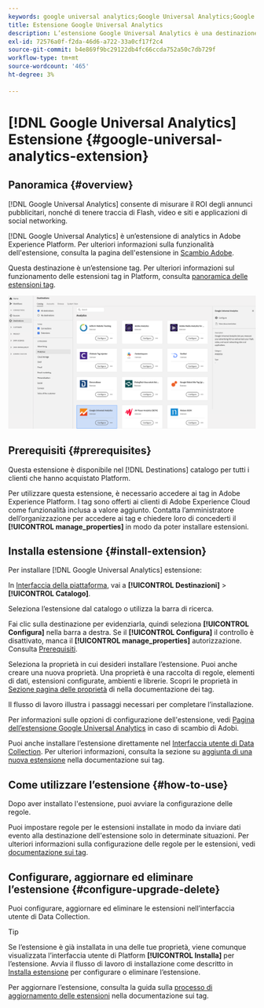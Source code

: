```yaml
---
keywords: google universal analytics;Google Universal Analytics;Google universal analytics
title: Estensione Google Universal Analytics
description: L’estensione Google Universal Analytics è una destinazione di analisi in Adobe Experience Platform. Per ulteriori informazioni sulla funzionalità dell’estensione, consulta la pagina dell’estensione in Adobe Exchange.
exl-id: 72576a0f-f2da-46d6-a722-33a0cf17f2c4
source-git-commit: b4e869f9bc29122db4fc66ccda752a50c7db729f
workflow-type: tm+mt
source-wordcount: '465'
ht-degree: 3%

---
```


# [!DNL Google Universal Analytics] Estensione {#google-universal-analytics-extension}

## Panoramica {#overview}

[!DNL Google Universal Analytics] consente di misurare il ROI degli annunci pubblicitari, nonché di tenere traccia di Flash, video e siti e applicazioni di social networking.

[!DNL Google Universal Analytics] è un’estensione di analytics in Adobe Experience Platform. Per ulteriori informazioni sulla funzionalità dell&#39;estensione, consulta la pagina dell&#39;estensione in [Scambio Adobe](https://exchange.adobe.com/experiencecloud.details.102829.google-universal-analytics.html).

Questa destinazione è un’estensione tag. Per ulteriori informazioni sul funzionamento delle estensioni tag in Platform, consulta [panoramica delle estensioni tag](../launch-extensions/overview.md).

![Estensione Google Universal Analytics](../../assets/catalog/analytics/google-universal-analytics/catalog.png)

## Prerequisiti {#prerequisites}

Questa estensione è disponibile nel [!DNL Destinations] catalogo per tutti i clienti che hanno acquistato Platform.

Per utilizzare questa estensione, è necessario accedere ai tag in Adobe Experience Platform. I tag sono offerti ai clienti di Adobe Experience Cloud come funzionalità inclusa a valore aggiunto. Contatta l’amministratore dell’organizzazione per accedere ai tag e chiedere loro di concederti il **[!UICONTROL manage_properties]** in modo da poter installare estensioni.

## Installa estensione {#install-extension}

Per installare [!DNL Google Universal Analytics] estensione:

In [Interfaccia della piattaforma](https://platform.adobe.com/), vai a **[!UICONTROL Destinazioni]** > **[!UICONTROL Catalogo]**.

Seleziona l’estensione dal catalogo o utilizza la barra di ricerca.

Fai clic sulla destinazione per evidenziarla, quindi seleziona **[!UICONTROL Configura]** nella barra a destra. Se il **[!UICONTROL Configura]** il controllo è disattivato, manca il **[!UICONTROL manage_properties]** autorizzazione. Consulta [Prerequisiti](#prerequisites).

Seleziona la proprietà in cui desideri installare l’estensione. Puoi anche creare una nuova proprietà. Una proprietà è una raccolta di regole, elementi di dati, estensioni configurate, ambienti e librerie. Scopri le proprietà in [Sezione pagina delle proprietà](../../../tags/ui/administration/companies-and-properties.md#properties-page) di nella documentazione dei tag.

Il flusso di lavoro illustra i passaggi necessari per completare l’installazione.

Per informazioni sulle opzioni di configurazione dell&#39;estensione, vedi [Pagina dell’estensione Google Universal Analytics](https://exchange.adobe.com/experiencecloud.details.102829.google-universal-analytics.html) in caso di scambio di Adobi.

Puoi anche installare l’estensione direttamente nel [Interfaccia utente di Data Collection](https://experience.adobe.com/#/data-collection/). Per ulteriori informazioni, consulta la sezione su [aggiunta di una nuova estensione](../../../tags/ui/managing-resources/extensions/overview.md#add-a-new-extension) nella documentazione sui tag.

## Come utilizzare l’estensione {#how-to-use}

Dopo aver installato l&#39;estensione, puoi avviare la configurazione delle regole.

Puoi impostare regole per le estensioni installate in modo da inviare dati evento alla destinazione dell&#39;estensione solo in determinate situazioni. Per ulteriori informazioni sulla configurazione delle regole per le estensioni, vedi [documentazione sui tag](../../../tags/ui/managing-resources/rules.md).

## Configurare, aggiornare ed eliminare l’estensione {#configure-upgrade-delete}

Puoi configurare, aggiornare ed eliminare le estensioni nell’interfaccia utente di Data Collection.

>[!TIP]
>
>Se l’estensione è già installata in una delle tue proprietà, viene comunque visualizzata l’interfaccia utente di Platform **[!UICONTROL Installa]** per l’estensione. Avvia il flusso di lavoro di installazione come descritto in [Installa estensione](#install-extension) per configurare o eliminare l’estensione.

Per aggiornare l’estensione, consulta la guida sulla [processo di aggiornamento delle estensioni](../../../tags/ui/managing-resources/extensions/extension-upgrade.md) nella documentazione sui tag.
